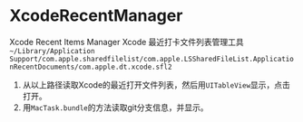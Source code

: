 # XcodeRecentManager
Xcode Recent Items Manager Xcode 最近打卡文件列表管理工具  
`~/Library/Application Support/com.apple.sharedfilelist/com.apple.LSSharedFileList.ApplicationRecentDocuments/com.apple.dt.xcode.sfl2`
1.  从以上路径读取Xcode的最近打开文件列表，然后用`UITableView`显示，点击打开。  
2. 用`MacTask.bundle`的方法读取git分支信息，并显示。  



